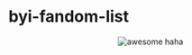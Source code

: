 # byi-fandom-list

<p align="Center">
  <img src=![Image](https://github.com/user-attachments/assets/d264bc23-40c7-4bea-a300-14ab2c469983) alt="awesome haha"/>
</p>

